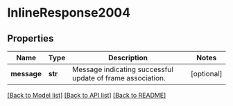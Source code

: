 # InlineResponse2004

## Properties
Name | Type | Description | Notes
------------ | ------------- | ------------- | -------------
**message** | **str** | Message indicating successful update of frame association. | [optional] 

[[Back to Model list]](../README.md#documentation-for-models) [[Back to API list]](../README.md#documentation-for-api-endpoints) [[Back to README]](../README.md)

